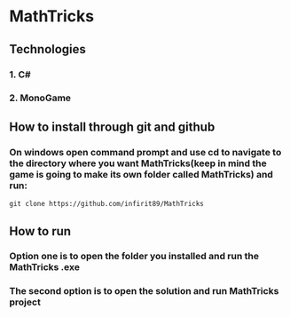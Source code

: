 # MathTricks

## Technologies
### 1. C#
### 2. MonoGame

## How to install through git and github
### On windows open command prompt and use cd to navigate to the directory where you want MathTricks(keep in mind the game is going to make its own folder called MathTricks) and run: 
```
git clone https://github.com/infirit89/MathTricks
```

## How to run
### Option one is to open the folder you installed and run the MathTricks .exe
### The second option is to open the solution and run MathTricks project
